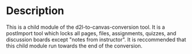 # Description #
This is a child module of the d2l-to-canvas-conversion tool. It is a postImport tool which locks all pages, files, assignments, quizzes, and discussion boards except "notes from instructor". It is reccommended that this child module run towards the end of the conversion.